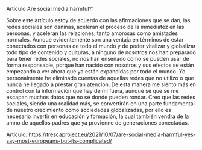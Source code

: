 Artículo Are social media harmful?:

Sobre este artículo estoy de acuerdo con las afirmaciones que se dan, las redes sociales son dañinas, aceleran el proceso de la inmediatez en las personas, y aceleran las relaciones, tanto amorosas como amistades normales. Aunque evidentemente son una ventaja en términos de estar conectados con personas de todo el mundo y de poder vitalizar y globalizar todo tipo de contenido y culturas, a ninguno de nosotros nos han preparado para tener redes sociales, no nos han enseñado cómo se pueden usar de forma responsable, porque han nacido con nosotros y sus efectos se están empezando a ver ahora que ya están expandidas por todo el mundo. Yo personalmente he eliminado cuentas de aquellas redes que no utilizo o que nunca he llegado a prestar gran atención. De esta manera me siento más en control con la información que hay de mí fuera, aunque sé que se me escapan muchos datos que no sé donde pueden rondar. Creo que las redes sociales, siendo una realidad más, se convertirán en una parte fundamental de nuestro crecimiento como sociedades globalizadas, por ello es necesario invertir en educación y formación, la cual también vendrá de la amno de aquellos padres que ya provienne de generaciones conectadas.

Artículo: https://trescaproject.eu/2021/10/07/are-social-media-harmful-yes-say-most-europeans-but-its-complicated/
